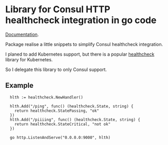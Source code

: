 # Library for Consul HTTP healthcheck integration in go code

[Documentation](https://godoc.org/github.com/kak-tus/healthcheck).

Package realise a little snippets to simplify Consul healthcheck integration.

I planed to add Kubernetes support, but there is a popular
[healthcheck](https://github.com/heptiolabs/healthcheck) library for Kubernetes.

So I delegate this library to only Consul support.

## Example

```
  hlth := healthcheck.NewHandler()

  hlth.Add("/ping", func() (healthcheck.State, string) {
    return healthcheck.StatePassing, "ok"
  })
  hlth.Add("/piiiing", func() (healthcheck.State, string) {
    return healthcheck.StateCritical, "not ok"
  })

  go http.ListenAndServe("0.0.0.0:9000", hlth)
```
